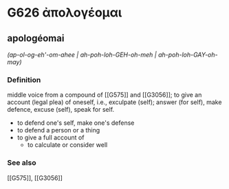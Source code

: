 # G626 ἀπολογέομαι

## apologéomai

_(ap-ol-og-eh'-om-ahee | ah-poh-loh-GEH-oh-meh | ah-poh-loh-GAY-oh-may)_

### Definition

middle voice from a compound of [[G575]] and [[G3056]]; to give an account (legal plea) of oneself, i.e., exculpate (self); answer (for self), make defence, excuse (self), speak for self.

- to defend one's self, make one's defense
- to defend a person or a thing
- to give a full account of
  - to calculate or consider well

### See also

[[G575]], [[G3056]]

